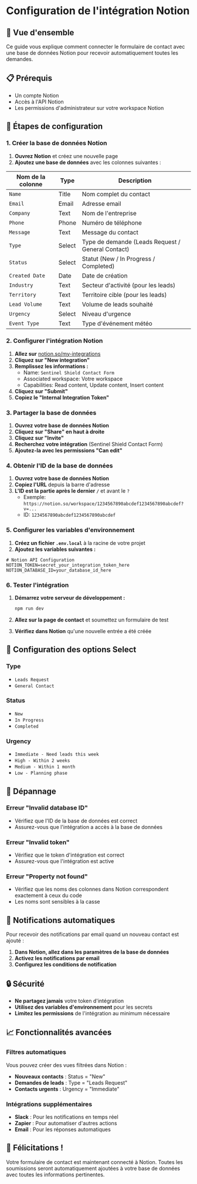 # Configuration de l'intégration Notion

## 🎯 Vue d'ensemble
Ce guide vous explique comment connecter le formulaire de contact avec une base de données Notion pour recevoir automatiquement toutes les demandes.

## 📋 Prérequis
- Un compte Notion
- Accès à l'API Notion
- Les permissions d'administrateur sur votre workspace Notion

## 🚀 Étapes de configuration

### 1. Créer la base de données Notion

1. **Ouvrez Notion** et créez une nouvelle page
2. **Ajoutez une base de données** avec les colonnes suivantes :

| Nom de la colonne | Type | Description |
|-------------------|------|-------------|
| `Name` | Title | Nom complet du contact |
| `Email` | Email | Adresse email |
| `Company` | Text | Nom de l'entreprise |
| `Phone` | Phone | Numéro de téléphone |
| `Message` | Text | Message du contact |
| `Type` | Select | Type de demande (Leads Request / General Contact) |
| `Status` | Select | Statut (New / In Progress / Completed) |
| `Created Date` | Date | Date de création |
| `Industry` | Text | Secteur d'activité (pour les leads) |
| `Territory` | Text | Territoire cible (pour les leads) |
| `Lead Volume` | Text | Volume de leads souhaité |
| `Urgency` | Select | Niveau d'urgence |
| `Event Type` | Text | Type d'événement météo |

### 2. Configurer l'intégration Notion

1. **Allez sur** [notion.so/my-integrations](https://notion.so/my-integrations)
2. **Cliquez sur "New integration"**
3. **Remplissez les informations :**
   - Name: `Sentinel Shield Contact Form`
   - Associated workspace: Votre workspace
   - Capabilities: Read content, Update content, Insert content
4. **Cliquez sur "Submit"**
5. **Copiez le "Internal Integration Token"**

### 3. Partager la base de données

1. **Ouvrez votre base de données Notion**
2. **Cliquez sur "Share" en haut à droite**
3. **Cliquez sur "Invite"**
4. **Recherchez votre intégration** (Sentinel Shield Contact Form)
5. **Ajoutez-la avec les permissions "Can edit"**

### 4. Obtenir l'ID de la base de données

1. **Ouvrez votre base de données Notion**
2. **Copiez l'URL** depuis la barre d'adresse
3. **L'ID est la partie après le dernier `/`** et avant le `?`
   - Exemple: `https://notion.so/workspace/1234567890abcdef1234567890abcdef?v=...`
   - ID: `1234567890abcdef1234567890abcdef`

### 5. Configurer les variables d'environnement

1. **Créez un fichier `.env.local`** à la racine de votre projet
2. **Ajoutez les variables suivantes :**

```env
# Notion API Configuration
NOTION_TOKEN=secret_your_integration_token_here
NOTION_DATABASE_ID=your_database_id_here
```

### 6. Tester l'intégration

1. **Démarrez votre serveur de développement :**
   ```bash
   npm run dev
   ```

2. **Allez sur la page de contact** et soumettez un formulaire de test

3. **Vérifiez dans Notion** qu'une nouvelle entrée a été créée

## 🔧 Configuration des options Select

### Type
- `Leads Request`
- `General Contact`

### Status
- `New`
- `In Progress`
- `Completed`

### Urgency
- `Immediate - Need leads this week`
- `High - Within 2 weeks`
- `Medium - Within 1 month`
- `Low - Planning phase`

## 🚨 Dépannage

### Erreur "Invalid database ID"
- Vérifiez que l'ID de la base de données est correct
- Assurez-vous que l'intégration a accès à la base de données

### Erreur "Invalid token"
- Vérifiez que le token d'intégration est correct
- Assurez-vous que l'intégration est active

### Erreur "Property not found"
- Vérifiez que les noms des colonnes dans Notion correspondent exactement à ceux du code
- Les noms sont sensibles à la casse

## 📧 Notifications automatiques

Pour recevoir des notifications par email quand un nouveau contact est ajouté :

1. **Dans Notion, allez dans les paramètres de la base de données**
2. **Activez les notifications par email**
3. **Configurez les conditions de notification**

## 🔒 Sécurité

- **Ne partagez jamais** votre token d'intégration
- **Utilisez des variables d'environnement** pour les secrets
- **Limitez les permissions** de l'intégration au minimum nécessaire

## 📈 Fonctionnalités avancées

### Filtres automatiques
Vous pouvez créer des vues filtrées dans Notion :
- **Nouveaux contacts** : Status = "New"
- **Demandes de leads** : Type = "Leads Request"
- **Contacts urgents** : Urgency = "Immediate"

### Intégrations supplémentaires
- **Slack** : Pour les notifications en temps réel
- **Zapier** : Pour automatiser d'autres actions
- **Email** : Pour les réponses automatiques

## 🎉 Félicitations !

Votre formulaire de contact est maintenant connecté à Notion. Toutes les soumissions seront automatiquement ajoutées à votre base de données avec toutes les informations pertinentes. 